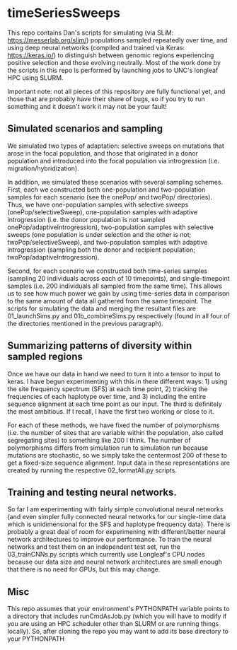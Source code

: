 # timeSeriesSweeps
This repo contains Dan's scripts for simulating (via SLiM: https://messerlab.org/slim/) populations sampled repeatedly over time, and using deep neural networks (compiled and trained via Keras: https://keras.io/) to distinguish between genomic regions experiencing positive selection and those evolving neutrally. Most of the work done by the scripts in this repo is performed by launching jobs to UNC's longleaf HPC using SLURM.

Important note: not all pieces of this repository are fully functional yet, and those that are probably have their share of bugs, so if you try to run something and it doesn't work it may not be your fault!

## Simulated scenarios and sampling
We simulated two types of adaptation: selective sweeps on mutations that arose in the focal population, and those that originated in a donor population and introduced into the focal population via introgression (i.e. migration/hybridization).

In addition, we simulated these scenarios with several sampling schemes. First, each we constructed both one-population and two-population samples for each scenario (see the onePop/ and twoPop/ directories). Thus, we have one-population samples with selective sweeps (onePop/selectiveSweep), one-population samples with adaptive introgression (i.e. the donor population is not sampled onePop/adaptiveIntrogression), two-population samples with selective sweeps (one population is under selection and the other is not; twoPop/selectiveSweep), and two-population samples with adaptive introgression (sampling both the donor and recipient population; twoPop/adaptiveIntrogression).

Second, for each scenario we constructed both time-series samples (sampling 20 individuals across each of 10 timepoints), and single-timepoint samples (i.e. 200 individuals all sampled from the same time). This allows us to see how much power we gain by using time-series data in comparison to the same amount of data all gathered from the same timepoint. The scripts for simulating the data and merging the resultant files are 01_launchSims.py and 01b_combineSims.py respectively (found in all four of the directories mentioned in the previous paragraph).

## Summarizing patterns of diversity within sampled regions
Once we have our data in hand we need to turn it into a tensor to input to keras. I have begun experimenting with this in there different ways: 1) using the site frequency spectrum (SFS) at each time point, 2) tracking the frequencies of each haplotype over time, and 3) including the entire sequence alignment at each time point as our input. The third is definitely the most ambitious. If I recall, I have the first two working or close to it.

For each of these methods, we have fixed the number of polymorphisms (i.e. the number of sites that are variable within the population, also called segregating sites) to something like 200 I think. The number of polymorphisms differs from simulation run to simulation run because mutations are stochastic, so we simply take the centermost 200 of these to get a fixed-size sequence alignment. Input data in these representations are created by running the respective 02_formatAll.py scripts.

## Training and testing neural networks.
So far I am experimenting with fairly simple convolutional neural networks (and even simpler fully connected neural networks for our single-time data which is unidimensional for the SFS and haplotype frequency data). There is probably a great deal of room for experimening with different/better neural network architectures to improve our performance. To train the neural networks and test them on an independent test set, run the 03_trainCNNs.py scripts which currently use Longleaf's CPU nodes because our data size and neural network architectures are small enough that there is no need for GPUs, but this may change.

## Misc
This repo assumes that your environment's PYTHONPATH variable points to a directory that includes runCmdAsJob.py (which you will have to modify if you are using an HPC scheduler other than SLURM or are running things locally). So, after cloning the repo you may want to add its base directory to your PYTHONPATH
